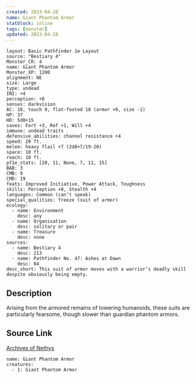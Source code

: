 ```yaml
---
created: 2023-04-28
name: Giant Phantom Armor
statblock: inline
tags: [monster]
updated: 2023-04-28
---
```

```statblock
layout: Basic Pathfinder 1e Layout
source: "Bestiary 4"
Monster_CR: 4
name: Giant Phantom Armor
Monster_XP: 1200
alignment: NE
size: Large
type: undead
INI: +4
perception: +8
senses: darkvision
AC: 18, touch 9, flat-footed 18 (armor +9, size -1)
HP: 37
HD: 5d8+15
saves: Fort +3, Ref +1, Will +4
immune: undead traits
defensive_abilities: channel resistance +4
speed: 20 ft.
melee: heavy flail +7 (2d8+7/19-20)
space: 10 ft.
reach: 10 ft.
pf1e_stats: [20, 11, None, 7, 11, 15]
BAB: 3
CMB: 9
CMD: 19
feats: Improved Initiative, Power Attack, Toughness
skills: Perception +8, Stealth +4
languages: Common (can’t speak)
special_qualities: freeze (suit of armor)
ecology:
  - name: Environment
    desc: any
  - name: Organisation
    desc: solitary or pair
  - name: Treasure
    desc: none
sources:
  - name: Bestiary 4
    desc: 213
  - name: Pathfinder No. 47: Ashes at Dawn
    desc: 84
desc_short: This suit of armor moves with a warrior’s deadly skill despite obviously being empty.
```
## Description
Arising from the armored remains of towering humanoids, these suits are particularly fearsome, though slower than guardian phantom armors.
## Source Link
[Archives of Nethys](https://aonprd.com/MonsterDisplay.aspx?ItemName=Giant%20Phantom%20Armor)
```encounter-table
name: Giant Phantom Armor
creatures:
  - 1: Giant Phantom Armor
```
